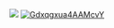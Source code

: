 ![](https://komarev.com/ghpvc/?username=reIapsed&color=lightgrey)
[![Gdxqgxua4AAMcvY](https://github.com/user-attachments/assets/8cd114c4-c768-4fb9-a98c-51c1c8a3cad5)](https://x.com/Pag0g0P/status/1863481544813559979)

